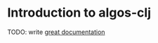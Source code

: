 # Introduction to algos-clj

TODO: write [great documentation](http://jacobian.org/writing/what-to-write/)
